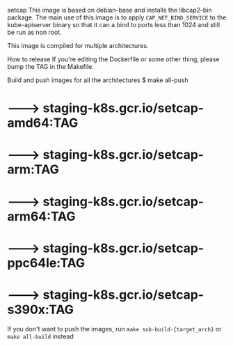 setcap
This image is based on debian-base and installs the libcap2-bin package. The
main use of this image is to apply `CAP_NET_BIND_SERVICE` to the kube-apiserver
binary so that it can a bind to ports less than 1024 and still be run as non
root.

This image is compiled for multiple architectures.

How to release
If you're editing the Dockerfile or some other thing, please bump the TAG in the Makefile.

Build and  push images for all the architectures
$ make all-push
# ---> staging-k8s.gcr.io/setcap-amd64:TAG
# ---> staging-k8s.gcr.io/setcap-arm:TAG
# ---> staging-k8s.gcr.io/setcap-arm64:TAG
# ---> staging-k8s.gcr.io/setcap-ppc64le:TAG
# ---> staging-k8s.gcr.io/setcap-s390x:TAG
If you don't want to push the images, run `make sub-build-{target_arch}`  or `make all-build` instead
